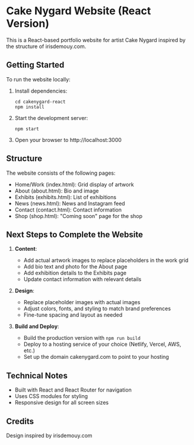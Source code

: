 # Cake Nygard Website (React Version)

This is a React-based portfolio website for artist Cake Nygard inspired by the structure of irisdemouy.com.

## Getting Started

To run the website locally:

1. Install dependencies:
   ```
   cd cakenygard-react
   npm install
   ```

2. Start the development server:
   ```
   npm start
   ```

3. Open your browser to http://localhost:3000

## Structure

The website consists of the following pages:
- Home/Work (index.html): Grid display of artwork
- About (about.html): Bio and image
- Exhibits (exhibits.html): List of exhibitions
- News (news.html): News and Instagram feed
- Contact (contact.html): Contact information
- Shop (shop.html): "Coming soon" page for the shop

## Next Steps to Complete the Website

1. **Content**:
   - Add actual artwork images to replace placeholders in the work grid
   - Add bio text and photo for the About page
   - Add exhibition details to the Exhibits page
   - Update contact information with relevant details

2. **Design**:
   - Replace placeholder images with actual images
   - Adjust colors, fonts, and styling to match brand preferences
   - Fine-tune spacing and layout as needed

3. **Build and Deploy**:
   - Build the production version with `npm run build`
   - Deploy to a hosting service of your choice (Netlify, Vercel, AWS, etc.)
   - Set up the domain cakenygard.com to point to your hosting

## Technical Notes

- Built with React and React Router for navigation
- Uses CSS modules for styling
- Responsive design for all screen sizes

## Credits

Design inspired by irisdemouy.com